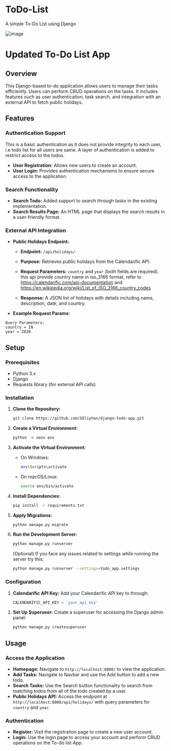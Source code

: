 # ToDo-List

A simple To-Do List using Django

![image](https://user-images.githubusercontent.com/49264993/128688375-874abcd6-7597-4353-89c2-af47896b34ef.png)

# Updated To-Do List App

## Overview

This Django-based to-do application allows users to manage their tasks efficiently. Users can perform CRUD operations on the tasks. It includes features such as user authentication, task search, and integration with an external API to fetch public holidays.

## Features

### Authentication Support

This is a basic authentication as it does not provide integrity to each user, i.e todo list for all users are same. A layer of authentication is added to restrict access to the todos.

- **User Registration:** Allows new users to create an account.
- **User Login:** Provides authentication mechanisms to ensure secure access to the application.

### Search Functionality

- **Search Todo:** Added support to search through tasks in the existing implementation.
- **Search Results Page:** An HTML page that displays the search results in a user-friendly format.

### External API Integration

- **Public Holidays Endpoint:**

  - **Endpoint:** `/api/holidays/`
  - **Purpose:** Retrieves public holidays from the Calendarific API.
  - **Request Parameters:** `country` and `year` (both fields are required).
    this api provide country name in iso_3166 format, refer to https://calendarific.com/api-documentation and https://en.wikipedia.org/wiki/List_of_ISO_3166_country_codes

  - **Response:** A JSON list of holidays with details including name, description, date, and country.

- **Example Request Params:**

```
Query Parameters:
country = IN
year = 2020
```

## Setup

### Prerequisites

- Python 3.x
- Django
- Requests library (for external API calls)

### Installation

1. **Clone the Repository:**

   ```bash
   git clone https://github.com/SOliyhan/django-todo-app.git
   ```

2. **Create a Virtual Environment:**

   ```bash
   python -m venv env
   ```

3. **Activate the Virtual Environment:**

   - On Windows:
     ```bash
     env\Scripts\activate
     ```
   - On macOS/Linux:
     ```bash
     source env/bin/activate
     ```

4. **Install Dependencies:**

   ```bash
   pip install -r requirements.txt
   ```

5. **Apply Migrations:**

   ```bash
   python manage.py migrate
   ```

6. **Run the Development Server:**
   ```bash
   python manage.py runserver
   ```
   (Optional) If you face any issues related to settings while running the server try this:
   ```bash
   python manage.py runserver --settings=todo_app.settings
   ```

### Configuration

1. **Calendarific API Key:** Add your Calendarific API key to through:

   ```python
   CALENDARIFIC_API_KEY = 'your_api_key'
   ```

2. **Set Up Superuser:** Create a superuser for accessing the Django admin panel:
   ```bash
   python manage.py createsuperuser
   ```

## Usage

### Access the Application

- **Homepage:** Navigate to `http://localhost:8000/` to view the application.
- **Add Tasks:** Navigate to Navbar and use the Add button to add a new todo.
- **Search Tasks:** Use the Search button functionality to search from matching todos from all of the todo created by a user.
- **Public Holidays API:** Access the endpoint at `http://localhost:8000/api/holidays/` with query parameters for `country` and `year`.

### Authentication

- **Register:** Visit the registration page to create a new user account.
- **Login:** Use the login page to access your account and perform CRUD operations on the To-do list App.
